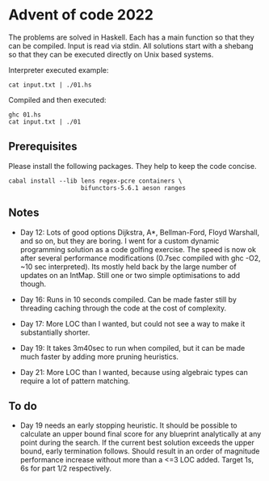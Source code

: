 # Advent of code 2022

The problems are solved in Haskell. Each has a main
function so that they can be compiled. Input is read
via stdin. All solutions start with a shebang so that
they can be executed directly on Unix based systems.

Interpreter executed example:
```
cat input.txt | ./01.hs
```

Compiled and then executed:
```
ghc 01.hs
cat input.txt | ./01
```

## Prerequisites

Please install the following packages. They help to
keep the code concise.
```
cabal install --lib lens regex-pcre containers \
                    bifunctors-5.6.1 aeson ranges
```

## Notes

* Day 12: Lots of good options Dijkstra, A*, Bellman-Ford,
Floyd Warshall, and so on, but they are boring. I went for
a custom dynamic programming solution as a code golfing
exercise. The speed is now ok after several performance
modifications (0.7sec compiled with ghc -O2, ~10 sec
interpreted). Its mostly held back by the large number
of updates on an IntMap. Still one or two simple
optimisations to add though.

* Day 16: Runs in 10 seconds compiled. Can be made faster
still by threading caching through the code at the cost
of complexity.

* Day 17: More LOC than I wanted, but could not see a way
to make it substantially shorter. 

* Day 19: It takes 3m40sec to run when compiled, but it
can be made much faster by adding more pruning heuristics.

* Day 21: More LOC than I wanted, because using algebraic
types can require a lot of pattern matching.


## To do

* Day 19 needs an early stopping heuristic. It should be
possible to calculate an upper bound final score for any
blueprint analytically at any point during the search.
If the current best solution exceeds the upper bound,
early termination follows. Should result in an order
of magnitude performance increase without more than a
<=3 LOC added. Target 1s, 6s for part 1/2 respectively.

